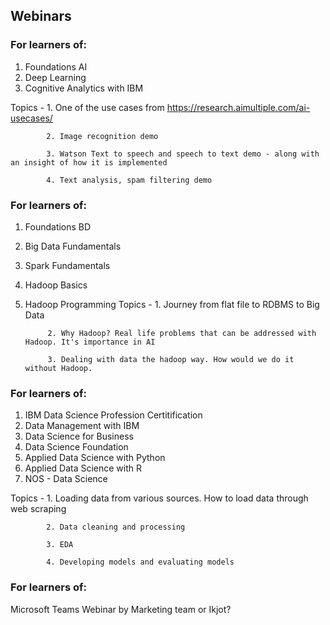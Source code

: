 ## Webinars
### For learners of:
1. Foundations AI
2. Deep Learning
3. Cognitive Analytics with IBM

Topics -    1. One of the use cases from https://research.aimultiple.com/ai-usecases/

            2. Image recognition demo
            
            3. Watson Text to speech and speech to text demo - along with an insight of how it is implemented
            
            4. Text analysis, spam filtering demo

### For learners of:
1. Foundations BD
2. Big Data Fundamentals
3. Spark Fundamentals
4. Hadoop Basics
5. Hadoop Programming
Topics - 
            1. Journey from flat file to RDBMS to Big Data
            
            2. Why Hadoop? Real life problems that can be addressed with Hadoop. It's importance in AI
            
            3. Dealing with data the hadoop way. How would we do it without Hadoop.

### For learners of:
1. IBM Data Science Profession Certitification
2. Data Management with IBM
3. Data Science for Business
4. Data Science Foundation
5. Applied Data Science with Python
6. Applied Data Science with R
7. NOS - Data Science

Topics - 
            1. Loading data from various sources. How to load data through web scraping

            2. Data cleaning and processing

            3. EDA

            4. Developing models and evaluating models


### For learners of:
Microsoft Teams
    Webinar by Marketing team or Ikjot?
